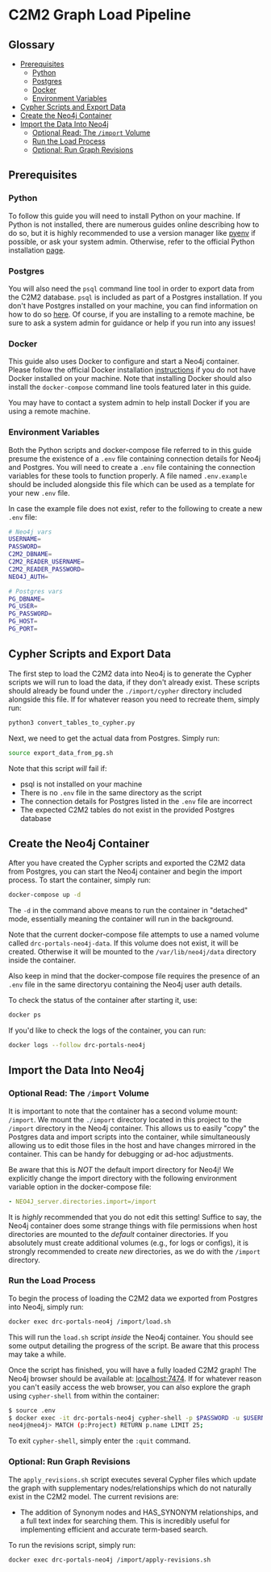 # C2M2 Graph Load Pipeline

## Glossary

- [Prerequisites](#prerequisites)
  - [Python](#python)
  - [Postgres](#postgres)
  - [Docker](#docker)
  - [Environment Variables](#environment-variables)
- [Cypher Scripts and Export Data](#cypher-scripts-and-export-data)
- [Create the Neo4j Container](#create-the-neo4j-container)
- [Import the Data Into Neo4j](#import-the-data-into-neo4j)
  - [Optional Read: The `/import` Volume](#optional-read-the-import-volume)
  - [Run the Load Process](#run-the-load-process)
  - [Optional: Run Graph Revisions](#optional-run-graph-revisions)

## Prerequisites

### Python

To follow this guide you will need to install Python on your machine. If Python is not installed, there are numerous guides online describing how to do so, but it is highly recommended to use a version manager like [pyenv](https://github.com/pyenv/pyenv) if possible, or ask your system admin. Otherwise, refer to the official Python installation [page](https://www.python.org/downloads/).

### Postgres

You will also need the `psql` command line tool in order to export data from the C2M2 database. `psql` is included as part of a Postgres installation. If you don't have Postgres installed on your machine, you can find information on how to do so [here](https://www.postgresql.org/docs/current/tutorial-install.html). Of course, if you are installing to a remote machine, be sure to ask a system admin for guidance or help if you run into any issues!

### Docker

This guide also uses Docker to configure and start a Neo4j container. Please follow the official Docker installation [instructions](https://docs.docker.com/engine/install/) if you do not have Docker installed on your machine. Note that installing Docker should also install the `docker-compose` command line tools featured later in this guide.

You may have to contact a system admin to help install Docker if you are using a remote machine.

### Environment Variables

Both the Python scripts and docker-compose file referred to in this guide presume the existence of a `.env` file containing connection details for Neo4j and Postgres. You will need to create a `.env` file containing the connection variables for these tools to function properly. A file named `.env.example` should be included alongside this file which can be used as a template for your new `.env` file.

In case the example file does not exist, refer to the following to create a new `.env` file:

```bash
# Neo4j vars
USERNAME=
PASSWORD=
C2M2_DBNAME=
C2M2_READER_USERNAME=
C2M2_READER_PASSWORD=
NEO4J_AUTH=

# Postgres vars
PG_DBNAME=
PG_USER=
PG_PASSWORD=
PG_HOST=
PG_PORT=
```

## Cypher Scripts and Export Data

The first step to load the C2M2 data into Neo4j is to generate the Cypher scripts we will run to load the data, if they don't already exist. These scripts should already be found under the `./import/cypher` directory included alongside this file. If for whatever reason you need to recreate them, simply run:

```bash
python3 convert_tables_to_cypher.py
```

Next, we need to get the actual data from Postgres. Simply run:

```bash
source export_data_from_pg.sh
```

Note that this script _will_ fail if:

- psql is not installed on your machine
- There is no `.env` file in the same directory as the script
- The connection details for Postgres listed in the `.env` file are incorrect
- The expected C2M2 tables do not exist in the provided Postgres database

## Create the Neo4j Container

After you have created the Cypher scripts and exported the C2M2 data from Postgres, you can start the Neo4j container and begin the import process. To start the container, simply run:

```bash
docker-compose up -d
```

The `-d` in the command above means to run the container in "detached" mode, essentially meaning the container will run in the background.

Note that the current docker-compose file attempts to use a named volume called `drc-portals-neo4j-data`. If this volume does not exist, it will be created. Otherwise it will be mounted to the `/var/lib/neo4j/data` directory inside the container.

Also keep in mind that the docker-compose file requires the presence of an `.env` file in the same directoryu containing the Neo4j user auth details.

To check the status of the container after starting it, use:

```bash
docker ps
```

If you'd like to check the logs of the container, you can run:

```bash
docker logs --follow drc-portals-neo4j
```

## Import the Data Into Neo4j

### Optional Read: The `/import` Volume

It is important to note that the container has a second volume mount: `/import`. We mount the `./import` directory located in this project to the `/import` directory in the Neo4j container. This allows us to easily "copy" the Postgres data and import scripts into the container, while simultaneously allowing us to edit those files in the host and have changes mirrored in the container. This can be handy for debugging or ad-hoc adjustments.

Be aware that this is _NOT_ the default import directory for Neo4j! We explicitly change the import directory with the following environment variable option in the docker-compose file:

```yaml
- NEO4J_server.directories.import=/import
```

It is _highly_ recommended that you do not edit this setting! Suffice to say, the Neo4j container does some strange things with file permissions when host directories are mounted to the _default_ container directories. If you absolutely must create additional volumes (e.g., for logs or configs), it is strongly recommended to create _new_ directories, as we do with the `/import` directory.

### Run the Load Process

To begin the process of loading the C2M2 data we exported from Postgres into Neo4j, simply run:

```bash
docker exec drc-portals-neo4j /import/load.sh
```

This will run the `load.sh` script _inside_ the Neo4j container. You should see some output detailing the progress of the script. Be aware that this process may take a while.

Once the script has finished, you will have a fully loaded C2M2 graph! The Neo4j browser should be available at: [localhost:7474](http://localhost:7474). If for whatever reason you can't easily access the web browser, you can also explore the graph using `cypher-shell` from within the container:

```bash
$ source .env
$ docker exec -it drc-portals-neo4j cypher-shell -p $PASSWORD -u $USERNAME
neo4j@neo4j> MATCH (p:Project) RETURN p.name LIMIT 25;
```

To exit `cypher-shell`, simply enter the `:quit` command.

### Optional: Run Graph Revisions

The `apply_revisions.sh` script executes several Cypher files which update the graph with supplementary nodes/relationships which do not naturally exist in the C2M2 model. The current revisions are:

- The addition of Synonym nodes and HAS_SYNONYM relationships, and a full text index for searching them. This is incredibly useful for implementing efficient and accurate term-based search.

To run the revisions script, simply run:

```bash
docker exec drc-portals-neo4j /import/apply-revisions.sh
```
